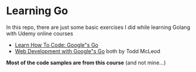 # Learning Go

In this repo, there are just some basic exercises I did while learning Golang with Udemy online courses 
* [Learn How To Code: Google"s Go](https://www.udemy.com/course/learn-how-to-code/)
* [Web Development with Google"s Go](https://www.udemy.com/course/go-programming-language) 
both by Todd McLeod

**Most of the code samples are from this course** (and not mine...)
